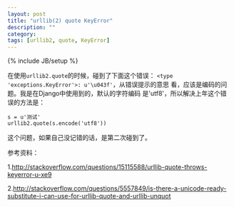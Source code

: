 ```yaml
---
layout: post
title: "urllib(2) quote KeyError"
description: ""
category: 
tags: [urllib2, quote, KeyError]
---
```

{% include JB/setup %}

在使用`urllib2.quote`的时候，碰到了下面这个错误：
`<type 'exceptions.KeyError'>: u'\u043f'`，从错误提示的意思
看，应该是编码的问题。我是在Django中使用到的，默认的字符编码
是'utf8'，所以解决上年这个错误的方法是：

    s = u'测试'
    urllib2.quote(s.encode('utf8'))

这个问题，如果自己没记错的话，是第二次碰到了。

参考资料：

1.http://stackoverflow.com/questions/15115588/urllib-quote-throws-keyerror-u-xe9

2.http://stackoverflow.com/questions/5557849/is-there-a-unicode-ready-substitute-i-can-use-for-urllib-quote-and-urllib-unquot
